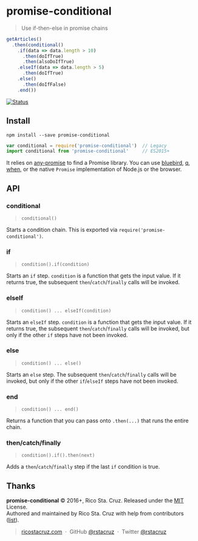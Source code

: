# promise-conditional

> Use if-then-else in promise chains

```js
getArticles()
  .then(conditional()
    .if(data => data.length > 10)
      .then(doIfTrue)
      .then(alsoDoIfTrue)
    .elseIf(data => data.length > 5)
      .then(doIfTrue)
    .else()
      .then(doIfFalse)
    .end())
```

[![Status](https://travis-ci.org/rstacruz/promise-conditional.svg?branch=master)](https://travis-ci.org/rstacruz/promise-conditional "See test builds")

## Install

```
npm install --save promise-conditional
```

```js
var conditional = require('promise-conditional')  // Legacy
import conditional from 'promise-conditional'     // ES2015+
```

It relies on [any-promise](https://www.npmjs.com/package/any-promise) to find a Promise library. You can use [bluebird](https://www.npmjs.com/package/bluebird), [q](https://www.npmjs.com/package/q), [when](https://www.npmjs.com/package/when), or the native `Promise` implementation of Node.js or the browser.

## API

### conditional
> `conditional()`

Starts a condition chain. This is exported via `require('promise-conditional')`.

### if

> `condition().if(condition)`

Starts an `if` step. `condition` is a function that gets the input value. If it returns true, the subsequent `then`/`catch`/`finally` calls will be invoked.

### elseIf

> `condition() ... elseIf(condition)`

Starts an `elseIf` step. `condition` is a function that gets the input value. If it returns true, the subsequent `then`/`catch`/`finally` calls will be invoked, but only if the other `if` steps have not been invoked.

### else

> `condition() ... else()`

Starts an `else` step. The subsequent `then`/`catch`/`finally` calls will be invoked, but only if the other `if`/`elseIf` steps have not been invoked.

### end

> `condition() ... end()`

Returns a function that you can pass onto `.then(...)` that runs the entire chain.

### then/catch/finally

> `condition().if().then(next)`

Adds a `then`/`catch`/`finally` step if the last `if` condition is true.

## Thanks

**promise-conditional** © 2016+, Rico Sta. Cruz. Released under the [MIT] License.<br>
Authored and maintained by Rico Sta. Cruz with help from contributors ([list][contributors]).

> [ricostacruz.com](http://ricostacruz.com) &nbsp;&middot;&nbsp;
> GitHub [@rstacruz](https://github.com/rstacruz) &nbsp;&middot;&nbsp;
> Twitter [@rstacruz](https://twitter.com/rstacruz)

[MIT]: http://mit-license.org/
[contributors]: http://github.com/rstacruz/promise-conditional/contributors
